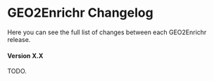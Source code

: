 # GEO2Enrichr Changelog

Here you can see the full list of changes between each GEO2Enrichr release.

#### Version X.X
TODO.